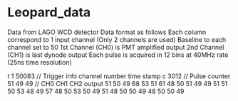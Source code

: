 # Leopard_data
Data from LAGO WCD detector
Data format as follows
Each column correspond to 1 input channel (Only 2 channels are used)
Baseline to each channel set to 50
1st Channel (CH0) is PMT amplified output
2nd Channel (CH1) is last dynode output
Each pulse is acquired in 12 bins at 40MHz rate (25ns time resolution)

 t 1 50083  // Trigger info channel number  time stamp
 c 3012     //  Pulse counter
51 49 49    //  CH0 CH1  CH2 output
51 50 49
68 53 51
61 48 50
51 49 49
51 51 50
53 48 49
57 48 50
53 50 49
51 48 50
50 49 48
50 50 49
